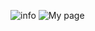 ![info](https://user-images.githubusercontent.com/110616069/195368283-3031378f-9d4f-4e5d-a29c-4f6bb2a36ab5.png)
![My page](https://user-images.githubusercontent.com/110616069/189713889-96d2afec-b63c-48ab-aa70-50855eb9bcd4.jpg)
